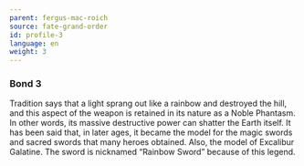 ```yaml
---
parent: fergus-mac-roich
source: fate-grand-order
id: profile-3
language: en
weight: 3
---
```


### Bond 3

Tradition says that a light sprang out like a rainbow and destroyed the hill, and this aspect of the weapon is retained in its nature as a Noble Phantasm.
In other words, its massive destructive power can shatter the Earth itself.
It has been said that, in later ages, it became the model for the magic swords and sacred swords that many heroes obtained.
Also, the model of Excalibur Galatine.
The sword is nicknamed “Rainbow Sword” because of this legend.
